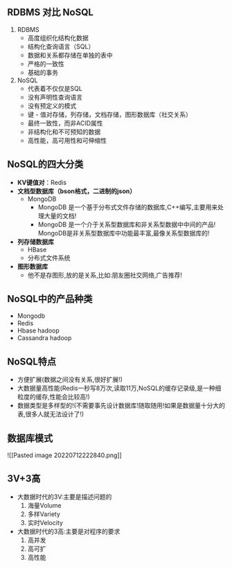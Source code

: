 
## RDBMS 对比 NoSQL
1. RDBMS
	- 高度组织化结构化数据
	- 结构化查询语言（SQL）
	- 数据和关系都存储在单独的表中
	- 严格的一致性
	- 基础的事务
1. NoSQL
	- 代表着不仅仅是SQL
	- 没有声明性查询语言
	- 没有预定义的模式
	- 键 - 值对存储，列存储，文档存储，图形数据库（社交关系）
	- 最终一致性，而非ACID属性
	- 非结构化和不可预知的数据
	- 高性能，高可用性和可伸缩性

## NoSQL的四大分类
- **KV键值对**：Redis
- **文档型数据库（bson格式，二进制的json）**
	- MongoDB
		- MongoDB 是一个基于分布式文件存储的数据库,C++编写,主要用来处理大量的文档!
		- MongoDB 是一个介于关系型数据库和非关系型数据中中间的产品! MongoDB是非关系型数据库中功能最丰富,最像关系型数据库的!
- **列存储数据库**
	- HBase
	- 分布式文件系统
- **图形数据库**
	- 他不是存图形,放的是关系,比如:朋友圈社交网络,广告推荐!


## NoSQL中的产品种类
  - Mongodb
  - Redis
  - Hbase hadoop
  - Cassandra hadoop

## NoSQL特点
- 方便扩展(数据之间没有关系,很好扩展!)
- 大数据量高性能(Redis一秒写8万次,读取11万,NoSQL的缓存记录级,是一种细粒度的缓存,性能会比较高!)
- 数据类型是多样型的!(不需要事先设计数据库!随取随用!如果是数据量十分大的表,很多人就无法设计了!)


## 数据库模式
![[Pasted image 20220712222840.png]]

## 3V+3高
- 大数据时代的3V:主要是描述问题的 
	1. 海量Volume
	2. 多样Variety
	3. 实时Velocity
- 大数据时代的3高:主要是对程序的要求
	1. 高并发
	2. 高可扩
	3. 高性能


